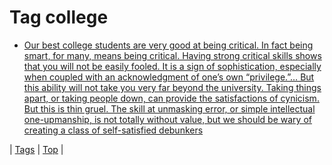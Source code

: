 <!--
title: Tag college
date: 2020-06-28T15:26:59.545Z
tags:
-->
# Tag college

 * [Our best college students are very good at being critical. In fact being smart, for many, means being critical. Having strong critical skills shows that you will not be easily fooled. It is a sign of sophistication, especially when coupled with an acknowledgment of one’s own “privilege.”… But this ability will not take you very far beyond the university. Taking things apart, or taking people down, can provide the satisfactions of cynicism. But this is thin gruel. The skill at unmasking error, or simple intellectual one-upmanship, is not totally without value, but we should be wary of creating a class of self-satisfied debunkers](86096706452.md)

| [Tags](tags.md) | [Top](index.md) |
